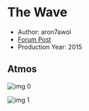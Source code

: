 # The Wave

* Author: aron7awol
* [Forum Post](https://www.avsforum.com/threads/bass-eq-for-filtered-movies.2995212/post-57481870)
* Production Year: 2015

## Atmos

![img 0](https://i.imgur.com/UaqouCg.jpg)

![img 1](https://i.imgur.com/TfbufBu.jpg)

